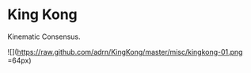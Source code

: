 # King Kong

Kinematic Consensus.

![](https://raw.github.com/adrn/KingKong/master/misc/kingkong-01.png =64px)

